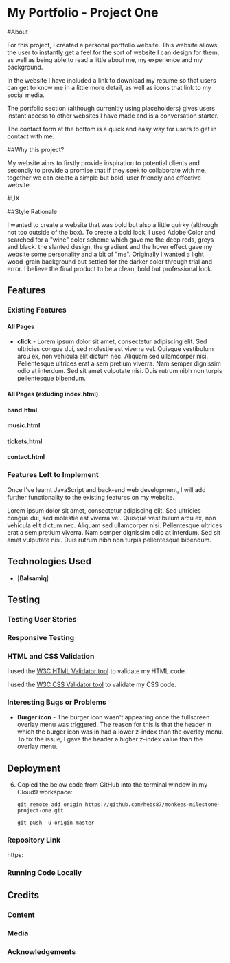 # My Portfolio - Project One

#About

For this project, I created a personal portfolio website. This website allows the user to instantly get a feel for the sort of website I can design for them, as well as being able to read a little about me, my experience and my background. 

In the website I have included a link to download my resume so that users can get to know me in a little more detail, as well as icons that link to my social media. 

The portfolio section (although currenltly using placeholders) gives users instant access to other websites I have made and is a conversation starter.

The contact form at the bottom is a quick and easy way for users to get in contact with me. 

##Why this project?

My website aims to firstly provide inspiration to potential clients and secondly to provide a promise that if they seek to collaborate with me, together we can create a simple but bold, user friendly and effective website.

#UX

##Style Rationale 

I wanted to create a website that was bold but also a little quirky (although not too outside of the box).
To create a bold look, I used Adobe Color and searched for a "wine" color scheme which gave me the deep reds, greys and black. the slanted design, the gradient and the hover effect gave my website some personality and a bit of "me". Originally I wanted a light wood-grain background but settled for the darker color through trial and error. I believe the final product to be a clean, bold but professional look. 



## Features

### Existing Features

#### All Pages

- **click** - Lorem ipsum dolor sit amet, consectetur adipiscing elit. Sed ultricies congue dui, sed molestie est viverra vel. Quisque vestibulum arcu ex, non vehicula elit dictum nec. Aliquam sed ullamcorper nisi. Pellentesque ultrices erat a sem pretium viverra. Nam semper dignissim odio at interdum. Sed sit amet vulputate nisi. Duis rutrum nibh non turpis pellentesque bibendum.
#### All Pages (exluding index.html)


#### band.html


#### music.html



#### tickets.html


#### contact.html



### Features Left to Implement

Once I've learnt JavaScript and back-end web development, I will add further functionality to the existing features on my website.

Lorem ipsum dolor sit amet, consectetur adipiscing elit. Sed ultricies congue dui, sed molestie est viverra vel. Quisque vestibulum arcu ex, non vehicula elit dictum nec. Aliquam sed ullamcorper nisi. Pellentesque ultrices erat a sem pretium viverra. Nam semper dignissim odio at interdum. Sed sit amet vulputate nisi. Duis rutrum nibh non turpis pellentesque bibendum.

## Technologies Used

- [**Balsamiq**]

## Testing

### Testing User Stories


### Responsive Testing





### HTML and CSS Validation

I used the [W3C HTML Validator tool](https://validator.w3.org/#validate_by_input) to validate my HTML code.

I used the [W3C CSS Validator tool](https://jigsaw.w3.org/css-validator/#validate_by_input) to validate my CSS code.

### Interesting Bugs or Problems

- **Burger icon** - The burger icon wasn't appearing once the fullscreen overlay menu was triggered. The reason for this is that the header in which the burger icon was in had a lower z-index than the overlay menu. To fix the issue, I gave the header a higher z-index value than the overlay menu.

## Deployment


6. Copied the below code from GitHub into the terminal window in my Cloud9 workspace:

    ```git remote add origin https://github.com/hebs87/monkees-milestone-project-one.git```

    ```git push -u origin master```


### Repository Link

https:

### Running Code Locally

## Credits

### Content


### Media

### Acknowledgements

